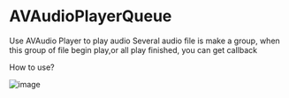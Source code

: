 # AVAudioPlayerQueue
Use AVAudio Player to play audio
Several audio file is make a group, when this group of file begin play,or all play finished,
you can get callback

How to use?

![image](https://github.com/fcdv1/AVAudioPlayerQueue/blob/master/AVAudioPlayerQueue/AVAudioPlayerQueue/testFiles/useDemo.png)
